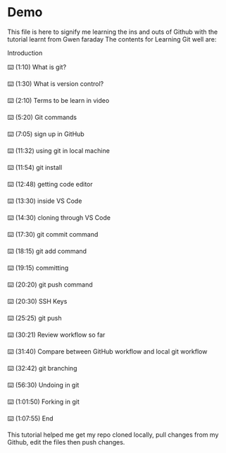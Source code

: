 # Demo

This file is here to signify me learning the ins and outs of Github with the tutorial learnt from Gwen faraday
The contents for Learning Git well are:

Introduction

⌨️ (1:10) What is git?

⌨️ (1:30) What is version control?

⌨️ (2:10) Terms to be learn in video

⌨️ (5:20) Git commands

⌨️ (7:05) sign up in GitHub

⌨️ (11:32) using git in local machine

⌨️ (11:54) git install

⌨️ (12:48) getting code editor

⌨️ (13:30) inside VS Code

⌨️ (14:30) cloning through VS Code

⌨️ (17:30) git commit command

⌨️ (18:15) git add command

⌨️ (19:15) committing

⌨️ (20:20) git push command

⌨️ (20:30) SSH Keys

⌨️ (25:25) git push

⌨️ (30:21) Review workflow so far

⌨️ (31:40) Compare between GitHub workflow and local git workflow

⌨️ (32:42) git branching

⌨️ (56:30) Undoing in git

⌨️ (1:01:50) Forking in git

⌨️ (1:07:55) End

This tutorial helped me get my repo cloned locally, pull changes from my Github, edit the files then push changes.